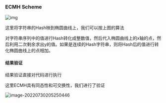 ### ECMH Scheme

![img](https://img-blog.csdnimg.cn/20190207100942236.JPG?x-oss-process=image/watermark,type_ZmFuZ3poZW5naGVpdGk,shadow_10,text_aHR0cHM6Ly9ibG9nLmNzZG4ubmV0L2phc29uX2N1aWppYWh1aQ==,size_16,color_FFFFFF,t_70)

这里将字符串的Hash映到椭圆曲线上，我们可以按上图的算法

对字符串序列中的值进行Hash转化成整数值，然后代入椭圆曲线上的x轴的点，然后利用二次剩余求出y的值。如果是连续的Hash字符串，则将Hash后的值进行转化椭圆曲线上的点相加。

#### 结果验证

结果验证直接对代码进行执行

这里ECMH具有同态性和可交换性，我们进行了验证

![image-20220730205250446](C:\Users\lc-lzq\AppData\Roaming\Typora\typora-user-images\image-20220730205250446.png)
